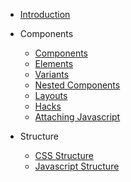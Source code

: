 * [Introduction](README.md)

* Components
  * [Components](components/components.md)
  * [Elements](components/elements.md)
  * [Variants](components/variants.md)
  * [Nested Components](components/nested-components.md)
  * [Layouts](components/layouts.md)
  * [Hacks](components/hacks.md)
  * [Attaching Javascript](components/js-attachment.md)

* Structure
  * [CSS Structure](structure/css-structure.md)
  * [Javascript Structure](structure/js-structure.md)